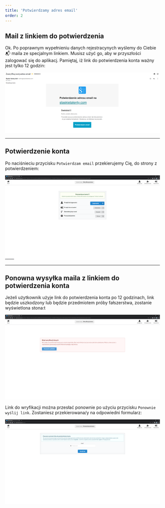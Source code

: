 ```yaml
---
title: 'Potwierdzamy adres email'
order: 2
---
```


## Mail z linkiem do potwierdzenia

Ok. Po poprawnym wypełnieniu danych rejestracynych wyślemy do Ciebie  :mailbox_with_mail: maila ze specjalnym linkiem. Musisz użyć go, aby w przyszłości zalogować się do aplikacj. Pamiętaj, iż link do potwierdzenia konta ważny jest tylko 12 godzin:

![](../src/images/styp/mail_register.png)

---

## Potwierdzenie konta

Po naciśnieciu przycisku ```Potwierdzam email``` przekierujemy Cię, do strony z potwierdzeniem:

![](../src/images/styp/confirmation.png)

---

## Ponowna wysyłka maila z linkiem do potwierdzenia konta

Jeżeli użytkownik użyje link do potwierdzenia konta po 12 godzinach, link będzie uszkodzony lub będzie przedmiotem próby fałszerstwa, zostanie wyświetlona stona:t

![](../src/images/styp/confirm_fail.png)


Link do wryfikacji można przesłać ponownie po użyciu przycisku ```Ponownie wyślij link```. Zostaniesz przekierowana/y na odpowiedni formularz:

![](../src/images/styp/resend.png)